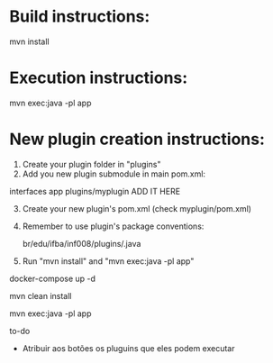 # Build instructions:

mvn install

# Execution instructions:

mvn exec:java -pl app

# New plugin creation instructions:

1. Create your plugin folder in "plugins"
2. Add you new plugin submodule in main pom.xml:

<modules>
    <module>interfaces</module>
    <module>app</module>
    <module>plugins/myplugin</module>
    ADD IT HERE
</modules>

3. Create your new plugin's pom.xml (check myplugin/pom.xml)
4. Remember to use plugin's package conventions:

   br/edu/ifba/inf008/plugins/<YourPluginNameInCamelCase>.java

5. Run "mvn install" and "mvn exec:java -pl app"

docker-compose up -d

mvn clean install

mvn exec:java -pl app

to-do

- Atribuir aos botões os pluguins que eles podem executar

